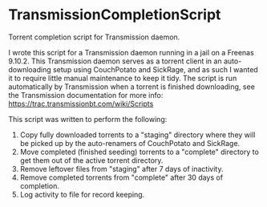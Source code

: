 # TransmissionCompletionScript
Torrent completion script for Transmission daemon.

I wrote this script for a Transmission daemon running in a jail on a Freenas 9.10.2. This Transmission daemon serves as a torrent client in an auto-downloading setup using CouchPotato and SickRage, and as such I wanted it to require little manual maintenance to keep it tidy. The script is run automatically by Transmission when a torrent is finished downloading, see the Transmission documentation for more info: https://trac.transmissionbt.com/wiki/Scripts

This script was written to perform the following:

1. Copy fully downloaded torrents to a "staging" directory where they will be picked up by the auto-renamers of CouchPotato and SickRage.
2. Move completed (finished seeding) torrents to a "complete" directory to get them out of the active torrent directory.
3. Remove leftover files from "staging" after 7 days of inactivity.
4. Remove completed torrents from "complete" after 30 days of completion.
5. Log activity to file for record keeping.
